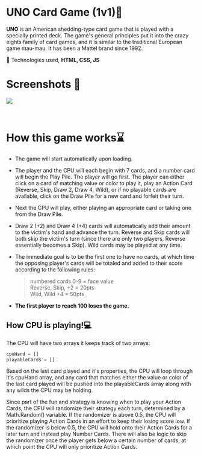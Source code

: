 # UNO Card Game (1v1):flower_playing_cards:
**UNO** is an American shedding-type card game that is played with a specially printed deck. The game's general principles put it into the crazy eights family of card games, and it is similar to the traditional European game mau-mau. It has been a Mattel brand since 1992.

🔴 Technologies used, **HTML, CSS, JS**

# **Screenshots 📸**

![](../../assets/images/UNO.png)

<br>


# How this game works:hourglass:

- The game will start automatically upon loading.

- The player and the CPU will each begin with 7 cards, and a number card will begin the Play Pile. The player will go first. The player can either click on a card of matching value or color to play it, play an Action Card (Reverse, Skip, Draw 2, Draw 4, Wild), or if no playable cards are available, click on the Draw Pile for a new card and forfeit their turn.

- Next the CPU will play, either playing an appropriate card or taking one from the Draw Pile.

- Draw 2 (+2) and Draw 4 (+4) cards will automatically add their amount to the victim's hand and advance the turn. Reverse and Skip cards will both skip the victim's turn (since there are only two players, Reverse essentially becomes a Skip). Wild cards may be played at any time.

- The immediate goal is to be the first one to have no cards, at which time the opposing player's cards will be totaled and added to their score according to the following rules:
   >numbered cards 0-9 = face value </br>
   >Reverse, Skip, +2 = 20pts</br>
   >Wild, Wild +4 = 50pts

- **The first player to reach 100 loses the game.**


## How CPU is playing!:computer:
The CPU will have two arrays it keeps track of two arrays:
```js
cpuHand = []
playableCards = []
```

Based on the last card played and it's properties, the CPU will loop through it's cpuHand array, and any card that matches either the value or color of the last card played will be pushed into the playableCards array along with any wilds the CPU may be holding.

Since part of the fun and strategy is knowing when to play your Action Cards, the CPU will randomize their strategy each turn, determined by a Math.Random() variable. If the randomizer is above 0.5, the CPU will prioritize playing Action Cards in an effort to keep their losing score low. If the randomizer is below 0.5, the CPU will hold onto their Action Cards for a later turn and instead play Number Cards. There will also be logic to skip the randomizer once the player gets below a certain number of cards, at which point the CPU will only prioritize Action Cards.

